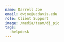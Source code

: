 ```yaml
---
name: Darrell Joe
email: dwjoe@ucdavis.edu
role: Client Support
image: /media/team/dj_pic
tags:
  -helpdesk
---
```

